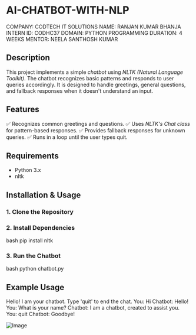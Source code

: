 # AI-CHATBOT-WITH-NLP
COMPANY: CODTECH IT SOLUTIONS
NAME: RANJAN KUMAR BHANJA
INTERN ID: CODHC37
DOMAIN: PYTHON PROGRAMMING
DURATION: 4 WEEKS
MENTOR: NEELA SANTHOSH KUMAR

## Description
This project implements a simple *chatbot* using *NLTK (Natural Language Toolkit)*. The chatbot recognizes basic patterns and responds to user queries accordingly. It is designed to handle greetings, general questions, and fallback responses when it doesn't understand an input.

## Features
✅ Recognizes common greetings and questions.
✅ Uses *NLTK's Chat class* for pattern-based responses.
✅ Provides fallback responses for unknown queries.
✅ Runs in a loop until the user types quit.

## Requirements
- Python 3.x
- nltk

## Installation & Usage

### 1. Clone the Repository


### 2. Install Dependencies
bash
pip install nltk


### 3. Run the Chatbot
bash
python chatbot.py


## Example Usage

Hello! I am your chatbot. Type 'quit' to end the chat.
You: Hi
Chatbot: Hello!
You: What is your name?
Chatbot: I am a chatbot, created to assist you.
You: quit
Chatbot: Goodbye!

![Image](https://github.com/user-attachments/assets/eea74044-ee18-46b1-bc0e-7d357d5e198b)
